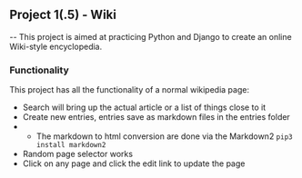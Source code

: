 ## Project 1(.5) - Wiki
--
This project is aimed at practicing Python and Django to create an online Wiki-style encyclopedia.

### Functionality
This project has all the functionality of a normal wikipedia page:
- Search will bring up the actual article or a list of things close to it
- Create new entries, entries save as markdown files in the entries folder
- - The markdown to html conversion are done via the Markdown2 `pip3 install markdown2`
- Random page selector works
- Click on any page and click the edit link to update the page
